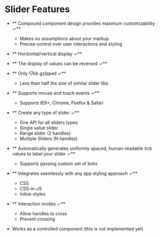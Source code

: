 # Slider Features

- ** Compound component design provides maximum customizability ✓**
  - Makes no assumptions about your markup
  - Precise control over user interactions and styling

- ** Horizontal/vertical display ✓**

- ** The display of values can be reversed ✓**

- ** Only 17kb gzipped ✓**
  - Less than half the size of similar slider libs

- ** Supports mouse and touch events ✓**
  - Supports IE9+, Chrome, Firefox & Safari

- ** Create any type of slider ✓**
  - One API for all sliders types
  - Single value slider
  - Range slider (2 handles)
  - Multiple Sliders (N handles)

- ** Automatically generates uniformly spaced, human-readable tick values to label your slider ✓**
  - Supports passing custom set of ticks

- ** Integrates seemlessly with any app styling approach ✓**
  - CSS
  - CSS-in-JS
  - Inline-styles

- ** Interaction modes ✓**
  - Allow handles to cross
  - Prevent crossing

- Works as a controlled component (this is not implemented yet)
